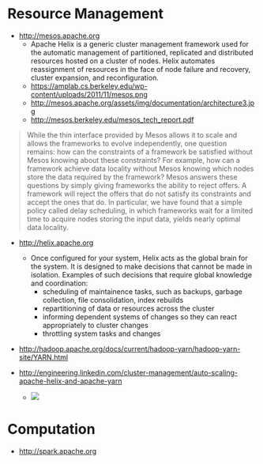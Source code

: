 # Resource Management

* http://mesos.apache.org
  * Apache Helix is a generic cluster management framework used for the automatic management of partitioned, replicated and distributed resources hosted on a cluster of nodes. Helix automates reassignment of resources in the face of node failure and recovery, cluster expansion, and reconfiguration.
  * https://amplab.cs.berkeley.edu/wp-content/uploads/2011/11/mesos.png
  * http://mesos.apache.org/assets/img/documentation/architecture3.jpg
  * http://mesos.berkeley.edu/mesos_tech_report.pdf

> While the thin interface provided by Mesos allows it to scale and allows the frameworks to evolve independently, one question remains: how can the constraints of a framework be satisfied without Mesos knowing about these constraints? For example, how can a framework achieve data locality without Mesos knowing which nodes store the data required by the framework? Mesos answers these questions by simply giving frameworks the ability to reject offers. A framework will reject the offers that do not satisfy its constraints and accept the ones that do. In particular, we have found that a simple policy called delay scheduling, in which frameworks wait for a limited time to acquire nodes storing the input data, yields nearly optimal data locality.

* http://helix.apache.org
  * Once configured for your system, Helix acts as the global brain for the system. It is designed to make decisions that cannot be made in isolation. Examples of such decisions that require global knowledge and coordination:
    * scheduling of maintainence tasks, such as backups, garbage collection, file consolidation, index rebuilds
    * repartitioning of data or resources across the cluster
    * informing dependent systems of changes so they can react appropriately to cluster changes
    * throttling system tasks and changes

* http://hadoop.apache.org/docs/current/hadoop-yarn/hadoop-yarn-site/YARN.html

* http://engineering.linkedin.com/cluster-management/auto-scaling-apache-helix-and-apache-yarn
  * ![](http://engineering.linkedin.com/sites/default/files/process-edit.png)

# Computation

* http://spark.apache.org

